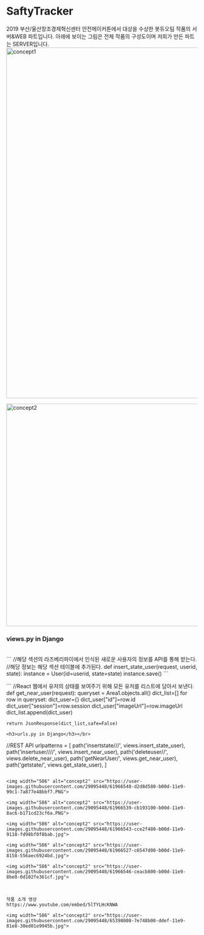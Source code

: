# SaftyTracker
2019 부산/울산창조경제혁신센터 안전메이커톤에서 대상을 수상한 봇듀오팀 작품의 서버&amp;WEB 파트입니다.
아래에 보이는 그림은 전체 작품의 구성도이며 저희가 만든 파트는 SERVER입니다.
<img width="923" alt="concept1" src="https://user-images.githubusercontent.com/29095448/61172605-8e871780-a5c1-11e9-8f9b-0a28c9508649.png">

<img width="586" alt="concept2" src="https://user-images.githubusercontent.com/29095448/61172607-90e97180-a5c1-11e9-92d5-6f99c258fe77.png">

<h3>views.py in Django</h3></br>
```
//해당 섹션의 라즈베리파이에서 인식된 새로운 사용자의 정보를 API를 통해 받는다.
//해당 정보는 해당 섹션 테이블에 추가된다.
def insert_state_user(request, userid, state):
    instance = User(id=userid, state=state)
    instance.save()
```
<p></p>
```
//React 웹에서 유저의 상태를 보여주기 위해 모든 유저를 리스트에 담아서 보낸다.
def get_near_user(request):
    queryset = Area1.objects.all()
    dict_list=[]
    for row in queryset:
        dict_user={}
        dict_user["id"]=row.id
        dict_user["session"]=row.session
        dict_user["imageUrl"]=row.imageUrl
        dict_list.append(dict_user)


    return JsonResponse(dict_list,safe=False)

```
<h3>urls.py in Django</h3></br>
```
//REST API
urlpatterns = [
    path('insertstate/<userid>/<state>/', views.insert_state_user),
    path('insertuser/<userid>/<session>/<imageurl>/', views.insert_near_user),
    path('deleteuser/<userid>/', views.delete_near_user),
    path('getNearUser/', views.get_near_user),
    path('getstate/', views.get_state_user),
]
```

<img width="586" alt="concept2" src="https://user-images.githubusercontent.com/29095448/61966548-d2d8d580-b00d-11e9-99c1-7a877e48bbf7.PNG">

<img width="586" alt="concept2" src="https://user-images.githubusercontent.com/29095448/61966539-cb193100-b00d-11e9-8ac6-b171cd23cf6a.PNG">

<img width="586" alt="concept2" src="https://user-images.githubusercontent.com/29095448/61966543-cce2f480-b00d-11e9-9118-fd98bf0f8bab.jpg">

<img width="586" alt="concept2" src="https://user-images.githubusercontent.com/29095448/61966527-c6547d00-b00d-11e9-8158-556aec6924bd.jpg">

<img width="586" alt="concept2" src="https://user-images.githubusercontent.com/29095448/61966546-ceacb800-b00d-11e9-8be0-0d102fe361cf.jpg">



작품 소개 영상
https://www.youtube.com/embed/5lTYLHcKNWA

<img width="586" alt="concept2" src="https://user-images.githubusercontent.com/29095448/65398008-7e748b00-ddef-11e9-81e8-30ed01e9945b.jpg">
